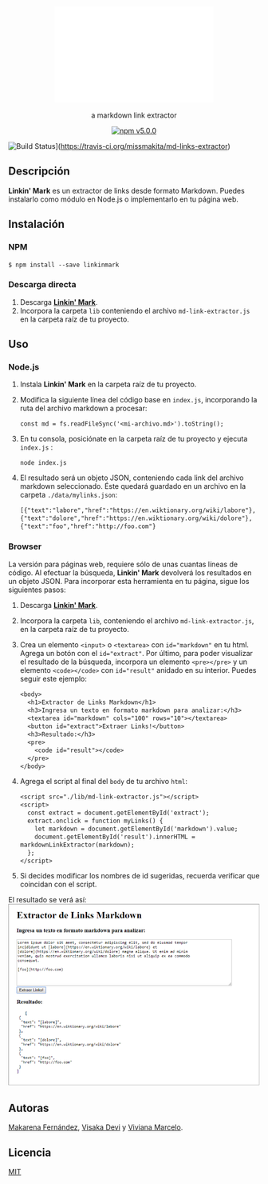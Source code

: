 <p align="center">
	<img src="./img/logo.gif">
	</img>
</p>
<p align="center">
	a markdown link extractor
</p>
<p align="center">
	<a href="https://badge.fury.io/js/sweetalert"><img src="https://badge.fury.io/js/sweetalert.svg" alt="npm v5.0.0" height="18"></a>
</p>

![Build Status](https://travis-ci.org/missmakita/md-links-extractor.svg?branch=dev)](https://travis-ci.org/missmakita/md-links-extractor)

## Descripción
**Linkin' Mark** es un extractor de links desde formato Markdown. Puedes instalarlo como módulo en Node.js o implementarlo en tu página web.

## Instalación
### NPM
    $ npm install --save linkinmark
### Descarga directa
1. Descarga [**Linkin' Mark**](http:missmakita.github.io/md-links-extractor).
2. Incorpora la carpeta `lib` conteniendo el archivo `md-link-extractor.js` en  la carpeta raíz de tu proyecto.

## Uso
### Node.js
1. Instala **Linkin' Mark** en la carpeta raíz de tu proyecto.
2. Modifica la siguiente línea del código base en `index.js`, incorporando la ruta del archivo markdown a procesar:

	```
	const md = fs.readFileSync('<mi-archivo.md>').toString();
	```

3. En tu consola, posiciónate en la carpeta raíz de tu proyecto y ejecuta `index.js` :

	```
	node index.js
	```

4. El resultado será un objeto JSON, conteniendo cada link del archivo markdown seleccionado. Éste quedará guardado en un archivo en la carpeta `./data/mylinks.json`:

	````
	[{"text":"labore","href":"https://en.wiktionary.org/wiki/labore"},{"text":"dolore","href":"https://en.wiktionary.org/wiki/dolore"},{"text":"foo","href":"http://foo.com"}
	````

### Browser
La versión para páginas web, requiere sólo de unas cuantas líneas de código. Al efectuar la búsqueda, **Linkin' Mark** devolverá los resultados en un objeto JSON. Para incorporar esta herramienta en tu página, sigue los siguientes pasos:
1. Descarga [**Linkin' Mark**](http:missmakita.github.io/md-links-extractor).
2. Incorpora la carpeta `lib`, conteniendo el archivo `md-link-extractor.js`, en la carpeta raíz de tu proyecto.
3. Crea un elemento `<input>` o `<textarea>` con `id="markdown"` en tu html. Agrega un botón con el `id="extract"`.
Por último, para poder visualizar el resultado de la búsqueda, incorpora un elemento `<pre></pre>` y un elemento `<code></code>` con `id="result"` anidado en su interior. Puedes seguir este ejemplo:

	```
	<body>
	  <h1>Extractor de Links Markdown</h1>
	  <h3>Ingresa un texto en formato markdown para analizar:</h3>
	  <textarea id="markdown" cols="100" rows="10"></textarea>
	  <button id="extract">Extraer Links!</button>
	  <h3>Resultado:</h3>
	  <pre>
	    <code id="result"></code>
	  </pre>
	</body>
	```
4. Agrega el script al final del `body` de tu archivo `html`:

	```
	<script src="./lib/md-link-extractor.js"></script>
	<script>
      const extract = document.getElementById('extract');
      extract.onclick = function myLinks() {
        let markdown = document.getElementById('markdown').value;
        document.getElementById('result').innerHTML = markdownLinkExtractor(markdown);
      };
    </script>
    ```	
5. Si decides modificar los nombres de id sugeridas, recuerda verificar que coincidan con el script.

El resultado se verá así:
![Ejemplo HTML](./img/ejemplohtml.png)

## Autoras
[Makarena Fernández](https://github.com/missmakita), [Visaka Devi](https://github.com/visidevi) y [Viviana Marcelo](https://github.com/skyblue16).

## Licencia
[MIT](LICENSE.txt)